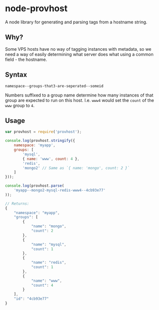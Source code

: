 # node-provhost

A node library for generating and parsing tags from a hostname string.


## Why?

Some VPS hosts have no way of tagging instances with metadata, so we need a way
of easily determining what server does what using a common field - the hostname.


## Syntax

```
namespace--groups-that3-are-seperated--someid
```

Numbers suffixed to a group name determine how many instances of that group are
expected to run on this host. I.e. `www4` would set the `count` of the `www`
group to `4`.

## Usage

```js
var provhost = require('provhost');

console.log(provhost.stringify({
	namespace: 'myapp',
	groups: [
		'mysql',
		{ name: 'www', count: 4 },
		'redis',
		'mongo2' // Same as `{ name: 'mongo', count: 2 }`
	]
}));

console.log(provhost.parse(
	'myapp--mongo2-mysql-redis-www4--4cb93e77'
));

// Returns:
{
    "namespace": "myapp",
    "groups": [
        {
            "name": "mongo",
            "count": 2
        },
        {
            "name": "mysql",
            "count": 1
        },
        {
            "name": "redis",
            "count": 1
        },
        {
            "name": "www",
            "count": 4
        }
    ],
    "id": "4cb93e77"
}
```
